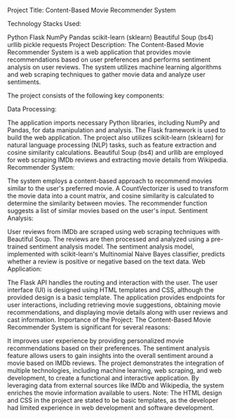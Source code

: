 Project Title: Content-Based Movie Recommender System

Technology Stacks Used:

Python
Flask
NumPy
Pandas
scikit-learn (sklearn)
Beautiful Soup (bs4)
urllib
pickle
requests
Project Description:
The Content-Based Movie Recommender System is a web application that provides movie recommendations based on user preferences and performs sentiment analysis on user reviews. The system utilizes machine learning algorithms and web scraping techniques to gather movie data and analyze user sentiments.

The project consists of the following key components:

Data Processing:

The application imports necessary Python libraries, including NumPy and Pandas, for data manipulation and analysis.
The Flask framework is used to build the web application.
The project also utilizes scikit-learn (sklearn) for natural language processing (NLP) tasks, such as feature extraction and cosine similarity calculations.
Beautiful Soup (bs4) and urllib are employed for web scraping IMDb reviews and extracting movie details from Wikipedia.
Recommender System:

The system employs a content-based approach to recommend movies similar to the user's preferred movie.
A CountVectorizer is used to transform the movie data into a count matrix, and cosine similarity is calculated to determine the similarity between movies.
The recommender function suggests a list of similar movies based on the user's input.
Sentiment Analysis:

User reviews from IMDb are scraped using web scraping techniques with Beautiful Soup.
The reviews are then processed and analyzed using a pre-trained sentiment analysis model.
The sentiment analysis model, implemented with scikit-learn's Multinomial Naive Bayes classifier, predicts whether a review is positive or negative based on the text data.
Web Application:

The Flask API handles the routing and interaction with the user.
The user interface (UI) is designed using HTML templates and CSS, although the provided design is a basic template.
The application provides endpoints for user interactions, including retrieving movie suggestions, obtaining movie recommendations, and displaying movie details along with user reviews and cast information.
Importance of the Project:
The Content-Based Movie Recommender System is significant for several reasons:

It improves user experience by providing personalized movie recommendations based on their preferences.
The sentiment analysis feature allows users to gain insights into the overall sentiment around a movie based on IMDb reviews.
The project demonstrates the integration of multiple technologies, including machine learning, web scraping, and web development, to create a functional and interactive application.
By leveraging data from external sources like IMDb and Wikipedia, the system enriches the movie information available to users.
Note: The HTML design and CSS in the project are stated to be basic templates, as the developer had limited experience in web development and software development.